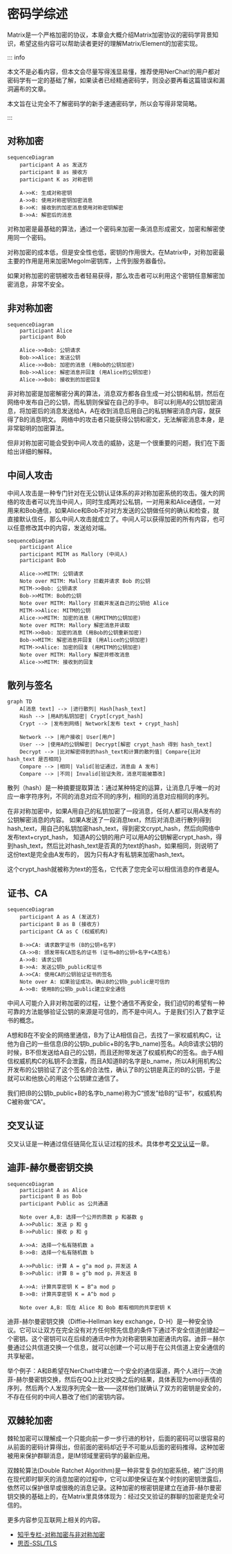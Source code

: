 # 密码学综述

Matrix是一个严格加密的协议，本章会大概介绍Matrix加密协议的密码学背景知识，希望这些内容可以帮助读者更好的理解Matrix/Element的加密实现。

::: info

本文不是必看内容，但本文会尽量写得浅显易懂，推荐使用NerChat!的用户都对密码学有一定的基础了解，如果读者已经精通密码学，则没必要再看这篇错误和漏洞遍布的文章。

本文旨在让完全不了解密码学的新手速通密码学，所以会写得非常简略。

:::

## 对称加密

```mermaid
sequenceDiagram
    participant A as 发送方
    participant B as 接收方
    participant K as 对称密钥

    A->>K: 生成对称密钥
    A->>B: 使用对称密钥加密消息
    B->>K: 接收到的加密消息使用对称密钥解密
    B->>A: 解密后的消息

```

对称加密是最基础的算法，通过一个密码来加密一条消息形成密文，加密和解密使用同一个密码。

对称加密的成本低，但是安全性也低，密钥的作用很大。在Matrix中，对称加密最主要的作用是用来加密Megolm密钥库，上传到服务器备份。

如果对称加密的密钥被攻击者轻易获得，那么攻击者可以利用这个密钥任意解密加密消息，非常不安全。

## 非对称加密

```mermaid
sequenceDiagram
    participant Alice
    participant Bob

    Alice->>Bob: 公钥请求
    Bob->>Alice: 发送公钥
    Alice->>Bob: 加密的消息 (用Bob的公钥加密)
    Bob->>Alice: 解密消息并回复 (用Alice的公钥加密)
    Alice->>Bob: 接收到的加密回复

```

非对称加密是加密解密分离的算法，消息双方都各自生成一对公钥和私钥，然后在网络中发布自己的公钥，而私钥则保留在自己的手中。
B可以利用A的公钥加密消息，将加密后的消息发送给A，A在收到消息后用自己的私钥解密消息内容，就获得了B的消息明文。
网络中的攻击者只能获得公钥和密文，无法解密消息本身，是非常聪明的加密算法。

但非对称加密可能会受到中间人攻击的威胁，这是一个很重要的问题，我们在下面给出详细的解释。

## 中间人攻击

中间人攻击是一种专门针对在无公钥认证体系的非对称加密系统的攻击。强大的网络的攻击者可以充当中间人，同时生成两对公私钥，一对用来和Alice通信，一对用来和Bob通信，如果Alice和Bob不对对方发送的公钥做任何的确认和检查，就直接默认信任，那么中间人攻击就成立了。中间人可以获得加密的所有内容，也可以任意修改其中的内容，发送给对端。

```mermaid
sequenceDiagram
    participant Alice
    participant MITM as Mallory (中间人)
    participant Bob

    Alice->>MITM: 公钥请求
    Note over MITM: Mallory 拦截并请求 Bob 的公钥
    MITM->>Bob: 公钥请求
    Bob->>MITM: Bob的公钥
    Note over MITM: Mallory 拦截并发送自己的公钥给 Alice
    MITM->>Alice: MITM的公钥
    Alice->>MITM: 加密的消息 (用MITM的公钥加密)
    Note over MITM: Mallory 解密消息并读取
    MITM->>Bob: 加密的消息 (用Bob的公钥重新加密)
    Bob->>MITM: 解密消息并回复 (用Alice的公钥加密)
    MITM->>Alice: 加密的回复 (用MITM的公钥加密)
    Note over MITM: Mallory 解密并修改消息
    Alice->>MITM: 接收到的回复

```

## 散列与签名

```mermaid
graph TD
    A[消息 text] --> |进行散列| Hash[hash_text]
    Hash --> |用A的私钥加密| Crypt[crypt_hash]
    Crypt --> |发布到网络| Network[发布 text + crypt_hash]
    
    Network --> |用户接收| User[用户]
    User --> |使用A的公钥解密| Decrypt[解密 crypt_hash 得到 hash_text]
    Decrypt --> |比对解密得到的hash_text和计算的散列值| Compare{比对 hash_text 是否相同}
    Compare --> |相同| Valid[验证通过，消息由 A 发布]
    Compare --> |不同| Invalid[验证失败，消息可能被篡改]

```

散列（hash）是一种摘要提取算法：通过某种特定的运算，让消息几乎唯一的对应一串字符序列，不同的消息对应不同的序列，相同的消息对应相同的序列。

在非对称加密中，如果A用自己的私钥加密了一段消息，任何人都可以用A发布的公钥解密消息的内容。
如果A发送了一段消息text，然后对消息进行散列得到hash_text，用自己的私钥加密hash_text，得到密文crypt_hash，然后向网络中发布text+crypt_hash，
知道A的公钥的用户可以用A的公钥解密crypt_hash，得到hash_text，然后比对hash_text是否真的为text的hash，如果相同，则说明了这份text是完全由A发布的，
因为只有A才有私钥来加密hash_text。

这个crypt_hash就被称为text的签名，它代表了您完全可以相信消息的作者是A。

## 证书、CA

```mermaid
sequenceDiagram
    participant A as A (发送方)
    participant B as B (接收方)
    participant CA as C (权威机构)

    B->>CA: 请求数字证书 (B的公钥+名字)
    CA->>B: 颁发带有CA签名的证书 (证书=B的公钥+名字+CA签名)
    A->>B: 请求公钥
    B->>A: 发送公钥b_public和证书
    A->>CA: 使用CA的公钥验证证书的签名
    Note over A: 如果验证成功，确认B的公钥b_public是可信的
    A->>B: 使用B的公钥b_public建立安全通信
```

中间人可能介入非对称加密的过程，让整个通信不再安全，我们迫切的希望有一种可靠的方法能够验证公钥的来源是可信的，而不是中间人。于是我们引入了数字证书的概念。

A想和B在不安全的网络里通信，B为了让A相信自己，去找了一家权威机构C，让他为自己的一些信息(B的公钥b_public+B的名字b_name)签名。A向B请求公钥的时候，B不但发送给A自己的公钥，而且还附带发送了权威机构C的签名。由于A相信权威机构C的私钥不会泄露，而且A知道B的名字是b_name，所以A利用机构公开发布的公钥验证了这个签名的合法性，确认了B的公钥是真正的B的公钥，于是就可以和他放心的用这个公钥建立通信了。

我们把(B的公钥b_public+B的名字b_name)称为C“颁发”给B的“证书”，权威机构C被称做“CA”。

## 交叉认证

交叉认证是一种通过信任链简化互认证过程的技术。具体参考[交叉认证](cross-sign)一章。

## 迪菲-赫尔曼密钥交换

```mermaid
sequenceDiagram
    participant A as Alice
    participant B as Bob
    participant Public as 公共通道

    Note over A,B: 选择一个公开的质数 p 和基数 g
    A->>Public: 发送 p 和 g
    B->>Public: 接收 p 和 g

    A->>A: 选择一个私有随机数 a
    B->>B: 选择一个私有随机数 b

    A->>Public: 计算 A = g^a mod p，并发送 A
    B->>Public: 计算 B = g^b mod p，并发送 B

    A->>A: 计算共享密钥 K = B^a mod p
    B->>B: 计算共享密钥 K = A^b mod p

    Note over A,B: 现在 Alice 和 Bob 都有相同的共享密钥 K
```

迪菲-赫尔曼密钥交换（Diffie–Hellman key exchange，D-H）是一种安全协议。它可以让双方在完全没有对方任何预先信息的条件下通过不安全信道创建起一个密钥。这个密钥可以在后续的通讯中作为对称密钥来加密通讯内容。迪菲－赫尔曼通过公共信道交换一个信息，就可以创建一个可以用于在公共信道上安全通信的共享秘密。

举个例子：A和B希望在NerChat!中建立一个安全的通信渠道，两个人进行一次迪菲-赫尔曼密钥交换，然后在QQ上比对交换之后的结果，具体表现为emoji表情的序列，然后两个人发现序列完全一致——这样他们就确认了双方的密钥是安全的，不存在任何的中间人篡改了他们的密钥内容。

## 双棘轮加密

棘轮加密可以理解成一个只能向前一步一步行进的秒针，后面的密码可以很容易的从前面的密码计算得出，但前面的密码却近乎不可能从后面的密码推得。这种加密被用来保护群聊消息，是IM领域里密码学的最新应用。

双棘轮算法(Double Ratchet Algorithm)是一种非常复杂的加密系统，被广泛的用在现代即时聊天的消息加密的过程中，它可以即使保证在某个时刻的密钥泄露后，依然可以保护很早或很晚的消息记录。这种加密的根密钥是建立在迪菲-赫尔曼密钥交换的基础上的，在Matrix里具体体现为：经过交叉验证的群聊的加密是完全可信的。

更多内容参见互联网上相关的内容。

- [知乎专栏-对称加密与非对称加密](https://zhuanlan.zhihu.com/p/436455172)
- [思否-SSL/TLS](https://segmentfault.com/a/1190000002554673)
